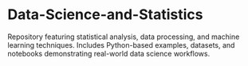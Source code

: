 # Data-Science-and-Statistics
Repository featuring statistical analysis, data processing, and machine learning techniques. Includes Python-based examples, datasets, and notebooks demonstrating real-world data science workflows.

